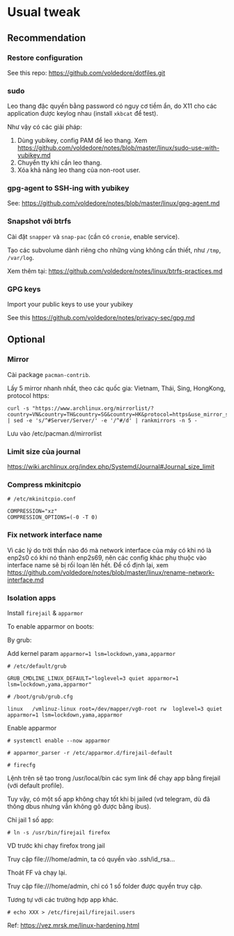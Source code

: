 # Usual tweak

## Recommendation

### Restore configuration

See this repo: https://github.com/voldedore/dotfiles.git

### sudo

Leo thang đặc quyền bằng password có nguy cơ tiềm ẩn, do X11 cho các application được keylog nhau (install `xkbcat` để test).

Như vậy có các giải pháp:

1. Dùng yubikey, config PAM để leo thang. Xem https://github.com/voldedore/notes/blob/master/linux/sudo-use-with-yubikey.md
2. Chuyển tty khi cần leo thang.
3. Xóa khả năng leo thang của non-root user.

### gpg-agent to SSH-ing with yubikey

See: https://github.com/voldedore/notes/blob/master/linux/gpg-agent.md

### Snapshot với btrfs

Cài đặt `snapper` và `snap-pac` (cần có `cronie`, enable service).

Tạo các subvolume dành riêng cho những vùng không cần thiết, như `/tmp`, `/var/log`.

Xem thêm tại: https://github.com/voldedore/notes/linux/btrfs-practices.md

### GPG keys

Import your public keys to use your yubikey

See this https://github.com/voldedore/notes/privacy-sec/gpg.md

## Optional

### Mirror

Cài package `pacman-contrib`.

Lấy 5 mirror nhanh nhất, theo các quốc gia: Vietnam, Thái, Sing, HongKong, protocol https:

```
curl -s "https://www.archlinux.org/mirrorlist/?country=VN&country=TH&country=SG&country=HK&protocol=https&use_mirror_status=on" | sed -e 's/^#Server/Server/' -e '/^#/d' | rankmirrors -n 5 -
```

Lưu vào /etc/pacman.d/mirrorlist

### Limit size của journal

https://wiki.archlinux.org/index.php/Systemd/Journal#Journal_size_limit

### Compress mkinitcpio

```
# /etc/mkinitcpio.conf

COMPRESSION="xz"
COMPRESSION_OPTIONS=(-0 -T 0)
```

### Fix network interface name

Vì các lý do trời thần nào đó mà network interface của máy có khi nó là enp2s0 có khi nó thành enp2s69, nên các config khác phụ thuộc vào interface name sẽ bị rối loạn lên hết. Để cố định lại, xem https://github.com/voldedore/notes/blob/master/linux/rename-network-interface.md

### Isolation apps

Install `firejail` & `apparmor`

To enable apparmor on boots:

By grub:

Add kernel param `apparmor=1 lsm=lockdown,yama,apparmor`

```
# /etc/default/grub

GRUB_CMDLINE_LINUX_DEFAULT="loglevel=3 quiet apparmor=1 lsm=lockdown,yama,apparmor"
```

```
# /boot/grub/grub.cfg

linux	/vmlinuz-linux root=/dev/mapper/vg0-root rw  loglevel=3 quiet apparmor=1 lsm=lockdown,yama,apparmor
```

Enable apparmor

```
# systemctl enable --now apparmor
```

```
# apparmor_parser -r /etc/apparmor.d/firejail-default
```

```
# firecfg
```

Lệnh trên sẽ tạo trong /usr/local/bin các sym link để chạy app bằng firejail (với default profile).

Tuy vậy, có một số app không chạy tốt khi bị jailed (vd telegram, dù đã thông dbus nhưng vẫn không gõ được bằng ibus).

Chỉ jail 1 số app:

```
# ln -s /usr/bin/firejail firefox
```

VD trước khi chạy firefox trong jail

Truy cập file:///home/admin, ta có quyền vào .ssh/id_rsa...

Thoát FF và chạy lại.

Truy cập file:///home/admin, chỉ có 1 số folder được quyền truy cập.

Tương tự với các trường hợp app khác.

```
# echo XXX > /etc/firejail/firejail.users
```

Ref: https://vez.mrsk.me/linux-hardening.html
